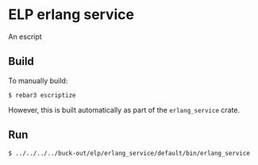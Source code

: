 # ELP erlang service

An escript

## Build

To manually build:

    $ rebar3 escriptize

However, this is built automatically as part of the `erlang_service` crate.

## Run

    $ ../../../../buck-out/elp/erlang_service/default/bin/erlang_service
